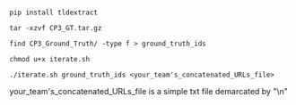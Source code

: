 

```

pip install tldextract

tar -xzvf CP3_GT.tar.gz

find CP3_Ground_Truth/ -type f > ground_truth_ids

chmod u+x iterate.sh

./iterate.sh ground_truth_ids <your_team's_concatenated_URLs_file>

```

your_team's_concatenated_URLs_file is a simple txt file demarcated by "\n"

